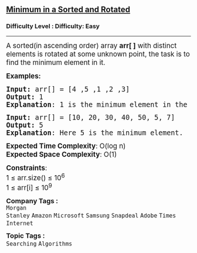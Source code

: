 <h2><a href="https://www.geeksforgeeks.org/problems/minimum-element-in-a-sorted-and-rotated-array3611/1?page=18&sortBy=submissions">Minimum in a Sorted and Rotated</a></h2><h3>Difficulty Level : Difficulty: Easy</h3><hr><div class="problems_problem_content__Xm_eO"><p><span style="font-size: 14pt;">A sorted(in ascending order) array <strong>arr[ ]</strong>&nbsp;with distinct elements is rotated at some unknown point, the task is to find the minimum element in it.</span></p>
<p><span style="font-size: 14pt;"><strong>Examples:</strong></span></p>
<pre><span style="font-size: 14pt;"><strong>Input: </strong>arr[] = [4 ,5 ,1 ,2 ,3]
<strong>Output: </strong>1
<strong>Explanation</strong>: 1 is the minimum element in the array.</span></pre>
<pre><span style="font-size: 14pt;"><strong>Input: </strong>arr[] = [10, 20, 30, 40, 50, 5, 7]
<strong>Output: </strong>5
<strong>Explanation</strong>: Here 5 is the minimum element.</span></pre>
<p><span style="font-size: 14pt;"><strong>Expected Time Complexity</strong>: O(log n)<br><strong>Expected Space&nbsp;</strong><strong>Complexity</strong>: O(1)<br></span></p>
<p><span style="font-size: 14pt;"><strong>Constraints</strong>:<br>1 ≤ arr.size() ≤ 10<sup>6</sup><br>1 ≤ arr[i] ≤ 10<sup>9</sup></span></p></div><p><span style=font-size:18px><strong>Company Tags : </strong><br><code>Morgan Stanley</code>&nbsp;<code>Amazon</code>&nbsp;<code>Microsoft</code>&nbsp;<code>Samsung</code>&nbsp;<code>Snapdeal</code>&nbsp;<code>Adobe</code>&nbsp;<code>Times Internet</code>&nbsp;<br><p><span style=font-size:18px><strong>Topic Tags : </strong><br><code>Searching</code>&nbsp;<code>Algorithms</code>&nbsp;